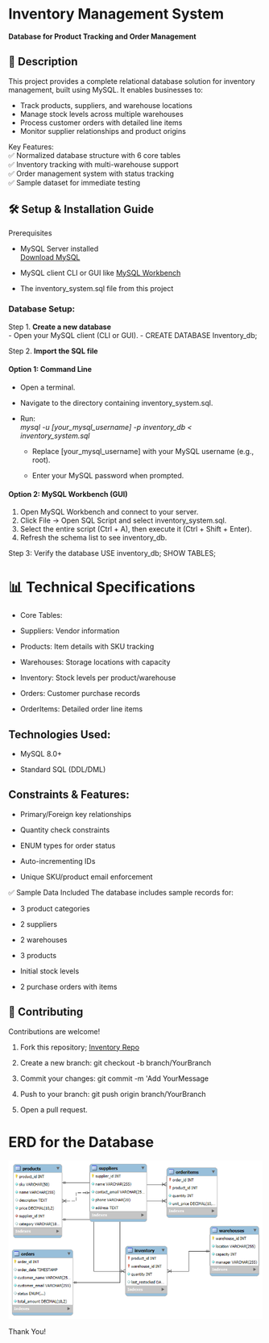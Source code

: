 # Inventory Management System  
**Database for Product Tracking and Order Management**

## 📖 Description  
This project provides a complete relational database solution for inventory management, built using MySQL. It enables businesses to:  

- Track products, suppliers, and warehouse locations  
- Manage stock levels across multiple warehouses  
- Process customer orders with detailed line items  
- Monitor supplier relationships and product origins  

Key Features:  
✅ Normalized database structure with 6 core tables  
✅ Inventory tracking with multi-warehouse support  
✅ Order management system with status tracking  
✅ Sample dataset for immediate testing  

## 🛠️ Setup & Installation Guide
Prerequisites
- MySQL Server installed <br>[Download MySQL](https://dev.mysql.com/downloads/mysql)

- MySQL client CLI or GUI like [MySQL Workbench](https://www.mysql.com/products/workbench)

- The inventory_system.sql file from this project
 

### Database Setup:  
Step 1. **Create a new database**  
    - Open your MySQL client (CLI or GUI).
    - CREATE DATABASE Inventory_db;<br>
  
Step 2. **Import the SQL file**
#### Option 1: Command Line 
- Open a terminal.
- Navigate to the directory containing inventory_system.sql.
- Run:<br>
 *mysql -u [your_mysql_username] -p inventory_db < inventory_system.sql<br>*

  - Replace [your_mysql_username] with your MySQL username (e.g., root).

  - Enter your MySQL password when prompted.

#### Option 2: MySQL Workbench (GUI)
1. Open MySQL Workbench and connect to your server.
2. Click File → Open SQL Script and select inventory_system.sql.
3. Select the entire script (Ctrl + A), then execute it (Ctrl + Shift + Enter).
4. Refresh the schema list to see inventory_db.

Step 3: Verify the database
USE inventory_db;
SHOW TABLES;

# 📊 Technical Specifications
- Core Tables:

- Suppliers: Vendor information

- Products: Item details with SKU tracking

- Warehouses: Storage locations with capacity

- Inventory: Stock levels per product/warehouse

- Orders: Customer purchase records

- OrderItems: Detailed order line items

## Technologies Used:

- MySQL 8.0+

- Standard SQL (DDL/DML)

## Constraints & Features:

- Primary/Foreign key relationships

- Quantity check constraints

- ENUM types for order status

- Auto-incrementing IDs

- Unique SKU/product email enforcement

✅ Sample Data Included
The database includes sample records for:

- 3 product categories

- 2 suppliers

- 2 warehouses

- 3 products

- Initial stock levels

- 2 purchase orders with items

## 🤝 Contributing
Contributions are welcome! 

1. Fork this repository; 
[Inventory Repo](https://github.com/Nyandoya/db-wk-8-Nyandoya.git)

2. Create a new branch: git checkout -b branch/YourBranch
3. Commit your changes: git commit -m 'Add YourMessage
4. Push to your branch: git push origin branch/YourBranch
5. Open a pull request.

# ERD for the Database
![Inventory ERD](ERD.png)

Thank You!